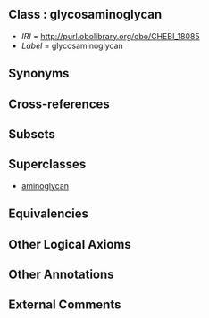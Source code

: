 
## Class : glycosaminoglycan

 * *IRI* = http://purl.obolibrary.org/obo/CHEBI_18085
 * *Label* = glycosaminoglycan

## Synonyms


## Cross-references


## Subsets


## Superclasses

 * [aminoglycan](../../CHEBI/06/CHEBI_22506.md)

## Equivalencies


## Other Logical Axioms


## Other Annotations


## External Comments

